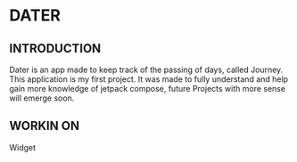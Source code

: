 # **DATER**

## **INTRODUCTION**

Dater is an app made to keep track of the passing of days, called Journey. <br>
This application is my first project. It was made to fully understand and help gain more knowledge of jetpack compose, future Projects with more sense will emerge soon. <br>

## **WORKIN ON**

Widget
